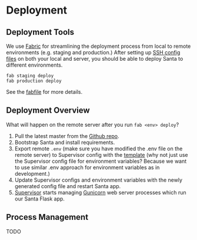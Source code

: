 # Deployment

## Deployment Tools

We use [Fabric](http://www.fabfile.org/) for streamlining the deployment
process from local to remote environments (e.g. staging and production.)
After setting up [SSH config files](http://docs.fabfile.org/en/1.10/usage/execution.html#leveraging-native-ssh-config-files)
on both your local and server, you should be able to deploy Santa to
different environments.
```
fab staging deploy
fab production deploy
```

See the [fabfile](https://github.com/takoman/santa/blob/master/fabfile.py) for more details.

## Deployment Overview

What will happen on the remote server after you run `fab <env> deploy`?

1. Pull the latest master from the [Github repo](https://github.com/takoman/santa).
2. Bootstrap Santa and install requirements.
3. Export remote `.env` (make sure you have modified the .env file on the remote server) to Supervisor config with the [template](https://github.com/takoman/santa/blob/master/supervisord/supervisord-templates/app.conf.erb) (why not just use the Supervisor config file for environment variables? Because we want to use similar .env approach for environment variables as in development.)
4. Update Supervisor configs and environment variables with the newly generated config file and restart Santa app.
5. [Supervisor](http://supervisord.org/) starts managing [Gunicorn](http://flask.pocoo.org/docs/0.10/deploying/wsgi-standalone/#gunicorn) web server processes which run our Santa Flask app.

## Process Management
TODO
